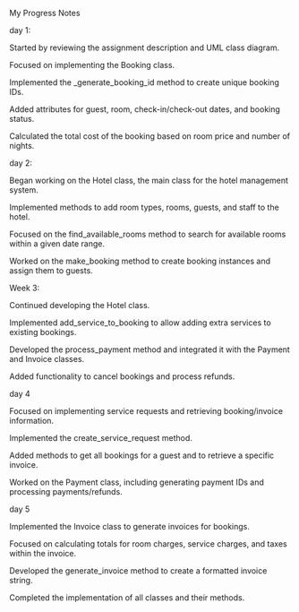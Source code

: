 My Progress Notes


day 1:

Started by reviewing the assignment description and UML class diagram.    

Focused on implementing the Booking class.    

Implemented the _generate_booking_id method to create unique booking IDs.    

Added attributes for guest, room, check-in/check-out dates, and booking status.    

Calculated the total cost of the booking based on room price and number of nights.    


day 2:

Began working on the Hotel class, the main class for the hotel management system.    

Implemented methods to add room types, rooms, guests, and staff to the hotel.    

Focused on the find_available_rooms method to search for available rooms within a given date range.    

Worked on the make_booking method to create booking instances and assign them to guests.    

Week 3:

Continued developing the Hotel class.    

Implemented add_service_to_booking to allow adding extra services to existing bookings.    

Developed the process_payment method and integrated it with the Payment and Invoice classes.    

Added functionality to cancel bookings and process refunds.    


day 4

Focused on implementing service requests and retrieving booking/invoice information.    

Implemented the create_service_request method.    

Added methods to get all bookings for a guest and to retrieve a specific invoice.    

Worked on the Payment class, including generating payment IDs and processing payments/refunds.    


day 5

Implemented the Invoice class to generate invoices for bookings.    

Focused on calculating totals for room charges, service charges, and taxes within the invoice.    

Developed the generate_invoice method to create a formatted invoice string.    

Completed the implementation of all classes and their methods.    


